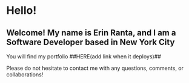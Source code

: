 # Hello! 

## Welcome! My name is Erin Ranta, and I am a Software Developer based in New York City

You will find my portfolio ##HERE(add link when it deploys)##

Please do not hesitate to contact me with any questions, comments, or collaborations!
